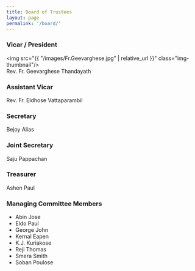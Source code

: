 ```yaml
---
title: Board of Trustees
layout: page
permalink: '/board/'
---
```

      
### Vicar / President
<img src="{{ "/images/Fr.Geevarghese.jpg" | relative_url }}" class="img-thumbnail"/> <br />
Rev. Fr. Geevarghese Thandayath

### Assistant Vicar
Rev. Fr. Eldhose Vattaparambil

### Secretary
Bejoy Alias

### Joint Secretary
Saju Pappachan

### Treasurer
Ashen Paul

### Managing Committee Members
- Abin Jose
- Eldo Paul
- George John
- Kernal Eapen
- K.J. Kuriakose
- Reji Thomas
- Smera Smith
- Soban Poulose
